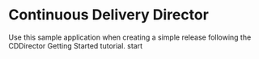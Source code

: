 # Continuous Delivery Director
Use this sample application when creating a simple release following the CDDirector Getting Started tutorial.
start
